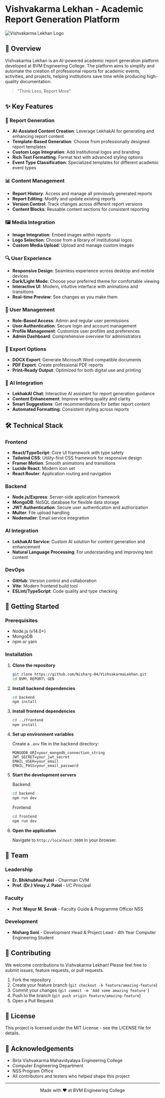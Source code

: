 # Vishvakarma Lekhan - Academic Report Generation Platform

![Vishvakarma Lekhan Logo](/frontend/public/VLlogo.PNG)

## 🚀 Overview

Vishvakarma Lekhan is an AI-powered academic report generation platform developed at BVM Engineering College. The platform aims to simplify and automate the creation of professional reports for academic events, activities, and projects, helping institutions save time while producing high-quality documentation.

> "Think Less, Report More"

## ✨ Key Features

### 📄 Report Generation

- **AI-Assisted Content Creation**: Leverage LekhakAI for generating and enhancing report content
- **Template-Based Generation**: Choose from professionally designed report templates
- **Custom Logo Integration**: Add institutional logos and branding
- **Rich Text Formatting**: Format text with advanced styling options
- **Event Type Classification**: Specialized templates for different academic event types

### 📊 Content Management

- **Report History**: Access and manage all previously generated reports
- **Report Editing**: Modify and update existing reports
- **Version Control**: Track changes across different report versions
- **Content Blocks**: Reusable content sections for consistent reporting

### 🖼️ Media Integration

- **Image Integration**: Embed images within reports
- **Logo Selection**: Choose from a library of institutional logos
- **Custom Media Upload**: Upload and manage custom images

### 🔍 User Experience

- **Responsive Design**: Seamless experience across desktop and mobile devices
- **Dark/Light Mode**: Choose your preferred theme for comfortable viewing
- **Interactive UI**: Modern, intuitive interface with animations and transitions
- **Real-time Preview**: See changes as you make them

### 📱 User Management

- **Role-Based Access**: Admin and regular user permissions
- **User Authentication**: Secure login and account management
- **Profile Management**: Customize user profiles and preferences
- **Admin Dashboard**: Comprehensive overview for administrators

### 💾 Export Options

- **DOCX Export**: Generate Microsoft Word compatible documents
- **PDF Export**: Create professional PDF reports
- **Print-Ready Output**: Optimized for both digital use and printing

### 🤖 AI Integration

- **LekhakAI Chat**: Interactive AI assistant for report generation guidance
- **Content Enhancement**: Improve writing quality and clarity
- **Smart Suggestions**: Get recommendations for better report content
- **Automated Formatting**: Consistent styling across reports

## 🛠️ Technical Stack

### Frontend

- **React/TypeScript**: Core UI framework with type safety
- **Tailwind CSS**: Utility-first CSS framework for responsive design
- **Framer Motion**: Smooth animations and transitions
- **Lucide React**: Modern icon set
- **React Router**: Application routing and navigation

### Backend

- **Node.js/Express**: Server-side application framework
- **MongoDB**: NoSQL database for flexible data storage
- **JWT Authentication**: Secure user authentication and authorization
- **Multer**: File upload handling
- **Nodemailer**: Email service integration

### AI Integration

- **LekhakAI Service**: Custom AI solution for content generation and enhancement
- **Natural Language Processing**: For understanding and improving text content

### DevOps

- **GitHub**: Version control and collaboration
- **Vite**: Modern frontend build tool
- **ESLint/TypeScript**: Code quality and type checking

## 🚀 Getting Started

### Prerequisites

- Node.js (v14.0+)
- MongoDB
- npm or yarn

### Installation

1. **Clone the repository**
   ```bash
   git clone https://github.com/Nisharg-04/VishvakarmaLekhan.git
   cd BVM\ REPORT\ GEN
   ```

2. **Install backend dependencies**
   ```bash
   cd backend
   npm install
   ```

3. **Install frontend dependencies**
   ```bash
   cd ../frontend
   npm install
   ```

4. **Set up environment variables**
   
   Create a `.env` file in the backend directory:
   ```
   MONGODB_URI=your_mongodb_connection_string
   JWT_SECRET=your_jwt_secret
   EMAIL_USER=your_email
   EMAIL_PASS=your_email_password
   ```

5. **Start the development servers**
   
   Backend:
   ```bash
   cd backend
   npm run dev
   ```
   
   Frontend:
   ```bash
   cd frontend
   npm run dev
   ```

6. **Open the application**
   
   Navigate to `http://localhost:3000` in your browser.

## 👥 Team

### Leadership

- **Er. Bhikhubhai Patel** - Chairman CVM
- **Prof. (Dr.) Vinay J. Patel** - I/C Principal

### Faculty

- **Prof. Mayur M. Sevak** - Faculty Guide & Programme Officer NSS

### Development

- **Nisharg Soni** - Development Head & Project Lead - 4th Year Computer Engineering Student

## 🤝 Contributing

We welcome contributions to Vishvakarma Lekhan! Please feel free to submit issues, feature requests, or pull requests.

1. Fork the repository
2. Create your feature branch (`git checkout -b feature/amazing-feature`)
3. Commit your changes (`git commit -m 'Add some amazing feature'`)
4. Push to the branch (`git push origin feature/amazing-feature`)
5. Open a Pull Request

## 📄 License

This project is licensed under the MIT License - see the LICENSE file for details.

## 🌟 Acknowledgements

- Birla Vishvakarma Mahavidyalaya Engineering College
- Computer Engineering Department
- NSS Program Office
- All contributors and testers who helped shape this project

---

<p align="center">
  Made with ❤️ at BVM Engineering College
</p>
